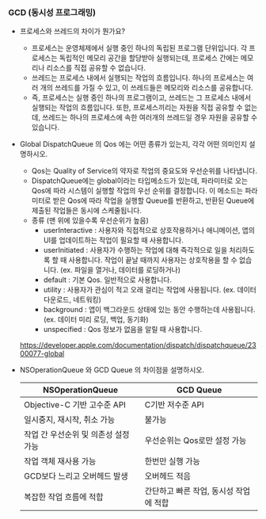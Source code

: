 ### GCD (동시성 프로그래밍)

- 프로세스와 쓰레드의 차이가 뭔가요?
    - 프로세스는 운영체제에서 실행 중인 하나의 독립된 프로그램 단위입니다. 각 프로세스는 독립적인 메모리 공간을 할당받아 실행되는데, 프로세스 간에는 메모리나 리소스를 직접 공유할 수 없습니다.
    - 쓰레드는 프로세스 내에서 실행되는 작업의 흐름입니다. 하나의 프로세스는 여러 개의 쓰레드를 가질 수 있고, 이 쓰레드들은 메모리와 리소스를 공유합니다.
    - 즉, 프로세스는 실행 중인 하나의 프로그램이고, 쓰레드는 그 프로세스 내에서 실행되는 작업의 흐름입니다. 또한, 프로세스끼리는 자원을 직접 공유할 수 없는데, 쓰레드는 하나의 프로세스에 속한 여러개의 쓰레드일 경우 자원을 공유할 수 있습니다.
    
- Global DispatchQueue 의 Qos 에는 어떤 종류가 있는지, 각각 어떤 의미인지 설명하시오.
    - Qos는 Quality of Service의 약자로 작업의 중요도와 우선순위를 나타냅니다.
    - DispatchQueue에는 global이라는 타입메소드가 있는데, 파라미터로 오는 Qos에 따라 시스템이 실행할 작업의 우선 순위를 결정합니다. 이 메소드는 파라미터로 받은 Qos에 따라 작업을 실행할 Queue를 반환하고, 반환된 Queue에 제출된 작업들은 동시에 스케줄됩니다.
    - 종류 (맨 위에 있을수록 우선순위가 높음)
        - userInteractive : 사용자와 직접적으로 상호작용하거나 애니메이션, 앱의 UI를 업데이트하는 작업이 필요할 때 사용합니다.
        - userInitiated : 사용자가 수행하는 작업에 대해 즉각적으로 일을 처리하도록 할 때 사용합니다. 작업이 끝날 때까지 사용자는 상호작용을 할 수 없습니다. (ex. 파일을 열거나, 데이터를 로딩하거나)
        - default : 기본 Qos. 일반적으로 사용합니다.
        - utility : 사용자가 관심이 적고 오래 걸리는 작업에 사용됩니다. (ex. 데이터 다운로드, 네트워킹)
        - background : 앱이 백그라운드 상태에 있는 동안 수행하는데 사용됩니다. (ex. 데이터 미리 로딩, 백업, 동기화)
        - unspecified : Qos 정보가 없음을 알릴 때 사용합니다.
    
    https://developer.apple.com/documentation/dispatch/dispatchqueue/2300077-global
    
- NSOperationQueue 와 GCD Queue 의 차이점을 설명하시오.
    
    
    | NSOperationQueue | GCD Queue |
    | --- | --- |
    | Objective-C 기반 고수준 API | C기반 저수준 API |
    | 일시중지, 재시작, 취소 가능 | 불가능 |
    | 작업 간 우선순위 및 의존성 설정 가능 | 우선순위는 Qos로만 설정 가능 |
    | 작업 객체 재사용 가능 | 한번만 실행 가능 |
    | GCD보다 느리고 오버헤드 발생 | 오버헤드 적음 |
    | 복잡한 작업 흐름에 적합 | 간단하고 빠른 작업, 동시성 작업에 적합 |
